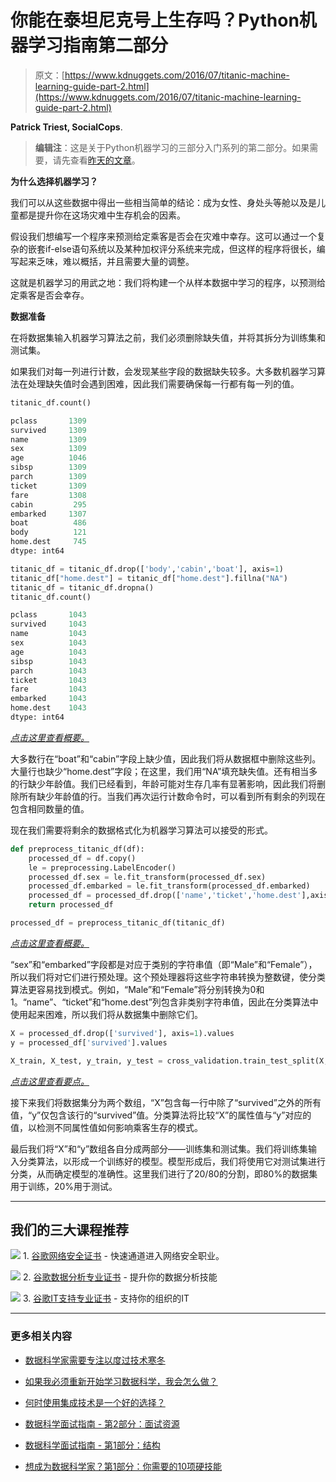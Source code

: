 # 你能在泰坦尼克号上生存吗？Python机器学习指南第二部分

> 原文：[https://www.kdnuggets.com/2016/07/titanic-machine-learning-guide-part-2.html](https://www.kdnuggets.com/2016/07/titanic-machine-learning-guide-part-2.html)

**Patrick Triest, SocialCops**.

> **编辑注**：这是关于Python机器学习的三部分入门系列的第二部分。如果需要，请先查看[昨天的文章](/2016/07/titanic-machine-learning-guide-part-1.html)。

**为什么选择机器学习？**

我们可以从这些数据中得出一些相当简单的结论：成为女性、身处头等舱以及是儿童都是提升你在这场灾难中生存机会的因素。

假设我们想编写一个程序来预测给定乘客是否会在灾难中幸存。这可以通过一个复杂的嵌套if-else语句系统以及某种加权评分系统来完成，但这样的程序将很长，编写起来乏味，难以概括，并且需要大量的调整。

这就是机器学习的用武之地：我们将构建一个从样本数据中学习的程序，以预测给定乘客是否会幸存。

**数据准备**

在将数据集输入机器学习算法之前，我们必须删除缺失值，并将其拆分为训练集和测试集。

如果我们对每一列进行计数，会发现某些字段的数据缺失较多。大多数机器学习算法在处理缺失值时会遇到困难，因此我们需要确保每一行都有每一列的值。

```py
titanic_df.count()

```

```py
pclass       1309
survived     1309
name         1309
sex          1309
age          1046
sibsp        1309
parch        1309
ticket       1309
fare         1308
cabin         295
embarked     1307
boat          486
body          121
home.dest     745
dtype: int64
```

```py
titanic_df = titanic_df.drop(['body','cabin','boat'], axis=1)
titanic_df["home.dest"] = titanic_df["home.dest"].fillna("NA")
titanic_df = titanic_df.dropna()
titanic_df.count()

```

```py
pclass       1043
survived     1043
name         1043
sex          1043
age          1043
sibsp        1043
parch        1043
ticket       1043
fare         1043
embarked     1043
home.dest    1043
dtype: int64

```

*[点击这里查看概要。](https://gist.github.com/triestpa/257c261111b03fede4e2580017a21727)*

大多数行在“boat”和“cabin”字段上缺少值，因此我们将从数据框中删除这些列。大量行也缺少“home.dest”字段；在这里，我们用“NA”填充缺失值。还有相当多的行缺少年龄值。我们已经看到，年龄可能对生存几率有显著影响，因此我们将删除所有缺少年龄值的行。当我们再次运行计数命令时，可以看到所有剩余的列现在包含相同数量的值。

现在我们需要将剩余的数据格式化为机器学习算法可以接受的形式。

```py
def preprocess_titanic_df(df):
    processed_df = df.copy()
    le = preprocessing.LabelEncoder()
    processed_df.sex = le.fit_transform(processed_df.sex)
    processed_df.embarked = le.fit_transform(processed_df.embarked)
    processed_df = processed_df.drop(['name','ticket','home.dest'],axis=1)
    return processed_df

processed_df = preprocess_titanic_df(titanic_df)

```

*[点击这里查看概要。](https://gist.github.com/triestpa/e10aff22cb9c2945142735dc0d315723)*

“sex”和“embarked”字段都是对应于类别的字符串值（即“Male”和“Female”），所以我们将对它们进行预处理。这个预处理器将这些字符串转换为整数键，使分类算法更容易找到模式。例如，“Male”和“Female”将分别转换为0和1。“name”、“ticket”和“home.dest”列包含非类别字符串值，因此在分类算法中使用起来困难，所以我们将从数据集中删除它们。

```py
X = processed_df.drop(['survived'], axis=1).values
y = processed_df['survived'].values

X_train, X_test, y_train, y_test = cross_validation.train_test_split(X,y,test_size=0.2)

```

*[点击这里查看要点。](https://gist.github.com/triestpa/0bce50e357c6c5f19811b975c5f9b604)*

接下来我们将数据集分为两个数组，“X”包含每一行中除了“survived”之外的所有值，“y”仅包含该行的“survived”值。分类算法将比较“X”的属性值与“y”对应的值，以检测不同属性值如何影响乘客生存的模式。

最后我们将“X”和“y”数组各自分成两部分——训练集和测试集。我们将训练集输入分类算法，以形成一个训练好的模型。模型形成后，我们将使用它对测试集进行分类，从而确定模型的准确性。这里我们进行了20/80的分割，即80%的数据集用于训练，20%用于测试。

* * *

## 我们的三大课程推荐

![](../Images/0244c01ba9267c002ef39d4907e0b8fb.png) 1\. [谷歌网络安全证书](https://www.kdnuggets.com/google-cybersecurity) - 快速通道进入网络安全职业。

![](../Images/e225c49c3c91745821c8c0368bf04711.png) 2\. [谷歌数据分析专业证书](https://www.kdnuggets.com/google-data-analytics) - 提升你的数据分析技能

![](../Images/0244c01ba9267c002ef39d4907e0b8fb.png) 3\. [谷歌IT支持专业证书](https://www.kdnuggets.com/google-itsupport) - 支持你的组织的IT

* * *

### 更多相关内容

+   [数据科学家需要专注以度过技术寒冬](https://www.kdnuggets.com/2023/08/data-scientists-need-specialize-survive-tech-winter.html)

+   [如果我必须重新开始学习数据科学，我会怎么做？](https://www.kdnuggets.com/2020/08/start-learning-data-science-again.html)

+   [何时使用集成技术是一个好的选择？](https://www.kdnuggets.com/2022/07/would-ensemble-techniques-good-choice.html)

+   [数据科学面试指南 - 第2部分：面试资源](https://www.kdnuggets.com/2022/04/data-science-interview-guide-part-2-interview-resources.html)

+   [数据科学面试指南 - 第1部分：结构](https://www.kdnuggets.com/2022/04/data-science-interview-guide-part-1-structure.html)

+   [想成为数据科学家？第1部分：你需要的10项硬技能](https://www.kdnuggets.com/want-to-become-a-data-scientist-part-1-10-hard-skills-you-need)
